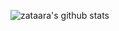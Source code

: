 
![zataara's github stats](https://github-readme-stats.vercel.app/api?username=zataara&count_private=true&show_icons=true&theme=gotham)

